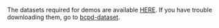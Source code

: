
The datasets required for demos are available
 [HERE](https://www.dropbox.com/s/6kd4uiyt150uyz9/bcpd-demodata20200127.zip?dl=1).
If you have trouble downloading them, go to [bcpd-dataset](https://github.com/ohirose/bcpd-dataset).


